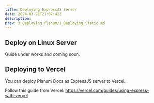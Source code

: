 ```yaml
---
title: Deploying ExpressJS Server
date: 2024-03-21T21:07:42Z
description:
prev: 3_Deploying_Planum/1_Deploying_Static.md
---
```


## Deploy on Linux Server

Guide under works and coming soon.

## Deploying to Vercel

You can deploy Planum Docs as ExpressJS server to Vercel.

Follow this guide from Vercel: <https://vercel.com/guides/using-express-with-vercel>
